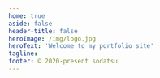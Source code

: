 ```yaml
---
home: true
aside: false
header-title: false
heroImage: /img/logo.jpg
heroText: 'Welcome to my portfolio site'
tagline: 
footer: © 2020-present sodatsu
---
```

